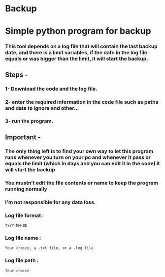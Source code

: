 # Backup

# Simple python program for backup

### This tool depends on a log file that will contain the last backup date, and there is a limit variables, if the date in the log file equals or was bigger than the limit, it will start the backup.



## Steps -

### 1- Download the code and the log file.
### 2- enter the required information in the code file such as paths and data to ignore and other...
### 3- run the program.


## Important -

### The only thing left is to find your own way to let this program runs whenever you turn on your pc and whenever it pass or equals the limit (which in days and you can edit it in the code) it will start the backup

### You mustn't edit the file contents or name to keep the program running normally

### I'm not responsible for any data loss.

### Log file format :

 `YYYY-MM-DD`

### Log file name :

`Your choice, a .txt file, or a .log file`

### Log file path :

`Your choice`
